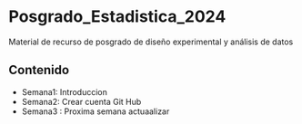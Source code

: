 # Posgrado_Estadistica_2024
Material de recurso de posgrado de diseño experimental y análisis de datos

## Contenido
+ Semana1: Introduccion
+ Semana2: Crear cuenta Git Hub 
+ Semana3 : Proxima semana actuaalizar
